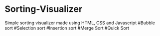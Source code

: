 # Sorting-Visualizer
Simple sorting visualizer made using HTML, CSS and Javascript
#Bubble sort
#Selection sort
#Insertion sort
#Merge Sort
#Quick Sort
